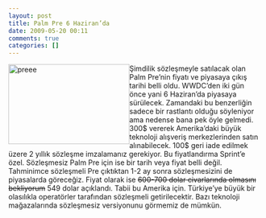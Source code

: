 ```yaml
---
layout: post
title: Palm Pre 6 Haziran’da
date: 2009-05-20 00:11
comments: true
categories: []
---
```

<img style="border-bottom: 0px; border-left: 0px; display: inline; margin-left: 0px; border-top: 0px; margin-right: 0px; border-right: 0px" title="preee" src="http://onurbaykal.com.tr/wp-content/uploads/2009/05/preee.jpg" border="0" alt="preee" width="240" height="159" align="left" /> Şimdilik sözleşmeyle satılacak olan Palm Pre’nin fiyatı ve piyasaya çıkış tarihi belli oldu. WWDC’den iki gün önce yani 6 Haziran’da piyasaya sürülecek. Zamandaki bu benzerliğin sadece bir rastlantı olduğu söyleniyor ama nedense bana pek öyle gelmedi. 300$ vererek Amerika’daki büyük teknoloji alışveriş merkezlerinden satın alınabilecek. 100$ geri iade edilmek üzere 2 yıllık sözleşme imzalamanız gerekiyor. Bu fiyatlandırma Sprint’e özel. Sözleşmesiz Palm Pre için ise bir tarih veya fiyat belli değil. Tahminimce sözleşmeli Pre çıktıktan 1-2 ay sonra sözleşmesizini de piyasalarda göreceğiz. Fiyat olarak ise <span style="text-decoration: line-through;">600-700 dolar civarlarında olmasını bekliyorum</span> 549 dolar açıklandı. Tabii bu Amerika için. Türkiye’ye büyük bir olasılıkla operatörler tarafından sözleşmeli getirilecektir. Bazı teknoloji mağazalarında sözleşmesiz versiyonunu görmemiz de mümkün.
